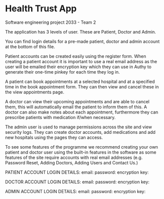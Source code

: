 # Health Trust App
Software engineering project 2033 - Team 2

The application has 3 levels of user. These are Patient, Doctor and Admin.

You can find login details for a pre-made patient, doctor and admin account at the bottom of this file.

Patient accounts can be created easily using the register form. When creating a patient account it is important to use a real email address as the user will be emailed their encryption key which they can use in Authy to generate their one-time pinkey for each time they log in.

A patient can book appointments at a selected hospital and at a specified time in the book appointment form. They can then view and cancel these in the view appointments page.

A doctor can view their upcoming appointments and are able to cancel them, this will automatically email the patient to inform them of this. A doctor can also make notes about each appointment, furthermore they can prescribe patients with medication if/when necessary.

The admin user is used to manage permissions across the site and view security logs. They can create doctor accounts, add medications and add new hospitals using the pages they can access.

To see some features of the programme we recommend creating your own patient and doctor user using the built-in features in the software as some features of the site require accounts with real email addresses (e.g. Password Reset, Adding Doctors, Adding Users and Contact Us.)

PATIENT ACCOUNT LOGIN DETAILS:
email:
password:
encryption key:

DOCTOR ACCOUNT LOGIN DETAILS:
email:
password:
encryption key:

ADMIN ACCOUNT LOGIN DETAILS:
email:
password:
encryption key:
